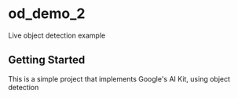 # od_demo_2

Live object detection example

## Getting Started

This is a simple project that implements Google's AI Kit, using object detection

